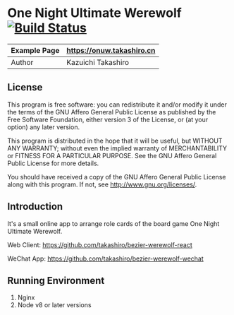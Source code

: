 One Night Ultimate Werewolf [![Build Status](https://travis-ci.org/takashiro/bezier-werewolf-server.svg?branch=dev)](https://travis-ci.org/takashiro/bezier-werewolf-server)
==========

| Example Page |        https://onuw.takashiro.cn      |
|--------------|---------------------------------------|
| Author       |           Kazuichi Takashiro          |


License
-------
This program is free software: you can redistribute it and/or modify
it under the terms of the GNU Affero General Public License as
published by the Free Software Foundation, either version 3 of the
License, or (at your option) any later version.

This program is distributed in the hope that it will be useful,
but WITHOUT ANY WARRANTY; without even the implied warranty of
MERCHANTABILITY or FITNESS FOR A PARTICULAR PURPOSE.  See the
GNU Affero General Public License for more details.

You should have received a copy of the GNU Affero General Public License
along with this program. If not, see <http://www.gnu.org/licenses/>.

Introduction
------------

It's a small online app to arrange role cards of the board game One Night Ultimate Werewolf.

Web Client: https://github.com/takashiro/bezier-werewolf-react

WeChat App: https://github.com/takashiro/bezier-werewolf-wechat

Running Environment
-------------------
1. Nginx
2. Node v8 or later versions
